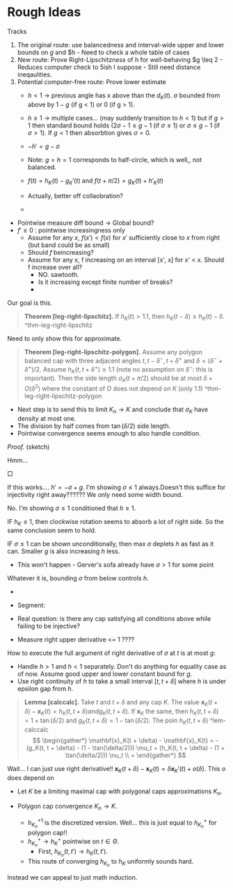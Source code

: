 # Rough Ideas

Tracks

1. The original route: use balancedness and interval-wide upper and lower bounds on $g$ and $h
		- Need to check a whole table of cases
1. New route: Prove Right-Lipschitzness of h for well-behaving $g \leq 2
		- Reduces computer check to 5ish I suppose
		- Still need distance ineqaulities.
1. Potential computer-free route: Prove lower estimate
	- $h < 1$ -> previous angle has x above than the $d_K(t)$. $\sigma$ bounded from above by $1 - g$ (if g <  1) or 0 (if g > 1).
	- $h \geq 1$ -> multiple cases... (may suddenly transition to $h < 1$) but if $g > 1$ then standard bound holds ($2 \sigma - 1 \leq g - 1$ (if $\sigma \leq 1$) or $\sigma \leq g - 1$ (if $\sigma > 1$). If $g < 1$ then absorbtion gives $\sigma = 0$.
	- $-h' = g - \sigma$
	- Note: $g=h=1$ corresponds to half-circle, which is well,, not balanced.
	- $f(t) = h_K(t) - g_K'(t)$ and $f(t + \pi/2) = g_K(t) + h'_K(t)$ 
	- Actually, better off collaobration?


	- 


- Pointwise measure diff bound -> Global bound?
- $f' \geq 0$ : pointwise increasingness only
	- Assume for any $x$, $f(x') < f(x)$ for $x'$ sufficiently close to $x$ from right (but band could be as small)
	- Should $f$ beincreasing?
	- Assume for any x, f increasing on an interval [x', x] for x' < x. Should f increase over all?
		- NO. sawtooth.
		- Is it increasing except finite number of breaks?
		- 

Our goal is this.

> __Theorem [leg-right-lipschitz].__ If $h_K(t) > 1.1$, then $h_K(t - \delta) \geq h_K(t) - \delta$. 
> ^thm-leg-right-lipschitz

Need to only show this for approximate.

> __Theorem [leg-right-lipschitz-polygon].__ Assume any polygon balanced cap with three adjacent angles $t, t - \delta^-, t + \delta^+$ and $\delta = (\delta^- + \delta^+)/2$. Assume $h_K(t, t + \delta^+) \geq 1.1$ (note no assumption on $\delta^-$: this is important). Then the side length $\sigma_K(t + \pi/2)$ should be at most $\delta + O(\delta^2)$ where the constant of $O$ does not depend on $K$ (only 1.1)
> ^thm-leg-right-lipschitz-polygon

- Next step is to send this to limit $K_n \to K$ and conclude that $\sigma_K$ have density at most one.
- The division by half comes from $\tan(\delta/2)$ side length.
- Pointwise convergence seems enough to also handle condition.

_Proof._ (sketch)

Hmm...

□



If this works.... $h' = -\sigma + g$. I'm showing $\sigma \leq 1$ always.Doesn't this suffice for injectivity right away?????? We only need some width bound. 

No. I'm showing $\sigma \leq 1$ conditioned that $h \geq 1$.

IF $h_K \leq 1$, then clockwise rotation seems to absorb a lot of right side. So the same conclusion seem to hold.

IF $\sigma \leq 1$ can be shown unconditionally, then max $\sigma$ deplets $h$ as fast as it can. Smaller $g$ is also increasing $h$ less. 

- This won't happen - Gerver's sofa already have $\sigma > 1$ for some point

Whatever it is, bounding $\sigma$ from below controls $h$. 


- 

- Segment:

- Real question: is there any cap satisfying all conditions above while failing to be injective?


- Measure right upper derivative <= 1 ????



How to execute the full argument of right derivative of $\sigma$ at $t$ is at most $g$:

- Handle $h > 1$ and $h < 1$ separately. Don't do anything for equality case as of now. Assume good upper and lower constant bound for $g$.
- Use right continuity of $h$ to take a small interval $[t, t + \delta]$ where $h$ is under epsilon gap from $h$.



> __Lemma [calccalc].__ Take $t$ and $t+\delta$ and any cap $K$. The value $\mathbf{x}_K(t + \delta) - \mathbf{x}_K(t) = h_K(t, t + \delta) and g_K(t, t + \delta)$. If $\mathbf{x}_K$ the same, then $h_K(t, t +\delta) = 1 + \tan(\delta/2)$ and $g_K(t, t + \delta) = 1 - \tan(\delta/2)$. 
> The poin $h_K(t, t+ \delta)$ 
> ^lem-calccalc
$$
\begin{gather*}
\mathbf{x}_K(t + \delta) - \mathbf{x}_K(t) = - (g_K(t, t + \delta) - (1 - \tan(\delta/2))) \mu_t +  (h_K(t, t + \delta) - (1 + \tan(\delta/2))) \nu_t \\
= 
\end{gather*}
$$

Wait... I can just use right derivative!! $\mathbf{x}_K(t + \delta) - \mathbf{x}_K(t) = \delta \mathbf{x}_K'(t) + o(\delta)$. This $o$ does depend on 

- Let $K$ be a limiting maximal cap with polygonal caps approximations $K_n$.

- Polygon cap convergence $K_n \to K$. 
	- $h_{K_n}^{+1}$ is the discretized version. Well... this is just equal to $h_{K_n}^+$ for polygon cap!!
	- $h_{K_n}^+ \to h_K^+$ pointwise on $t \in \Theta$.
		- First, $h_{K_n}(t, t') \to h_{K}(t, t')$. 
	- This route of converging $h_{K_n}$ to $h_K$ uniformly sounds hard.

Instead we can appeal to just math induction.

